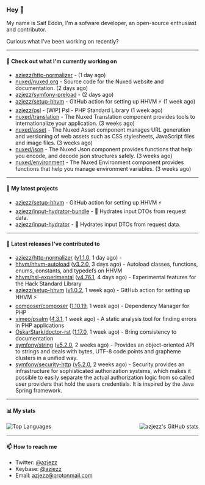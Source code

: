 ### Hey 👋

My name is Saif Eddin, I'm a sofware developer, an open-source enthusiast and contributor.

Curious what I've been working on recently?

---

#### 👷 Check out what I'm currently working on

- [azjezz/http-normalizer](https://github.com/azjezz/http-normalizer) -  (1 day ago)
- [nuxed/nuxed.org](https://github.com/nuxed/nuxed.org) - Source code for the Nuxed website and documentation. (2 days ago)
- [azjezz/symfony-preload](https://github.com/azjezz/symfony-preload) -  (2 days ago)
- [azjezz/setup-hhvm](https://github.com/azjezz/setup-hhvm) - GitHub action for setting up HHVM  ⚡ (1 week ago)
- [azjezz/psl](https://github.com/azjezz/psl) - [WIP] Psl - PHP Standard Library (1 week ago)
- [nuxed/translation](https://github.com/nuxed/translation) - The Nuxed Translation component provides tools to internationalize your application.  (3 weeks ago)
- [nuxed/asset](https://github.com/nuxed/asset) - The Nuxed Asset component manages URL generation and versioning of web assets such as CSS stylesheets, JavaScript files and image files.  (3 weeks ago)
- [nuxed/json](https://github.com/nuxed/json) -  The Nuxed Json component provides functions that help you encode, and decode json structures safely. (3 weeks ago)
- [nuxed/environment](https://github.com/nuxed/environment) - The Nuxed Environment component provides functions that help you manage environment variables. (3 weeks ago)

---

#### 🌱 My latest projects

- [azjezz/setup-hhvm](https://github.com/azjezz/setup-hhvm) - GitHub action for setting up HHVM  ⚡
- [azjezz/input-hydrator-bundle](https://github.com/azjezz/input-hydrator-bundle) - 🧱 Hydrates input DTOs from request data. 
- [azjezz/input-hydrator](https://github.com/azjezz/input-hydrator) - 🧱 Hydrates input DTOs from request data.

---

#### 🔭 Latest releases I've contributed to

- [azjezz/http-normalizer](https://github.com/azjezz/http-normalizer) ([v1.1.0](https://github.com/azjezz/http-normalizer/releases/tag/v1.1.0), 1 day ago) - 
- [hhvm/hhvm-autoload](https://github.com/hhvm/hhvm-autoload) ([v3.2.0](https://github.com/hhvm/hhvm-autoload/releases/tag/v3.2.0), 3 days ago) - Autoload classes, functions, enums, constants, and typedefs on HHVM
- [hhvm/hsl-experimental](https://github.com/hhvm/hsl-experimental) ([v4.76.1](https://github.com/hhvm/hsl-experimental/releases/tag/v4.76.1), 4 days ago) - Experimental features for the Hack Standard Library
- [azjezz/setup-hhvm](https://github.com/azjezz/setup-hhvm) ([v1.0.2](https://github.com/azjezz/setup-hhvm/releases/tag/v1.0.2), 1 week ago) - GitHub action for setting up HHVM  ⚡
- [composer/composer](https://github.com/composer/composer) ([1.10.19](https://github.com/composer/composer/releases/tag/1.10.19), 1 week ago) - Dependency Manager for PHP
- [vimeo/psalm](https://github.com/vimeo/psalm) ([4.3.1](https://github.com/vimeo/psalm/releases/tag/4.3.1), 1 week ago) - A static analysis tool for finding errors in PHP applications
- [OskarStark/doctor-rst](https://github.com/OskarStark/doctor-rst) ([1.17.0](https://github.com/OskarStark/doctor-rst/releases/tag/1.17.0), 1 week ago) - Bring consistency to documentation
- [symfony/string](https://github.com/symfony/string) ([v5.2.0](https://github.com/symfony/string/releases/tag/v5.2.0), 2 weeks ago) - Provides an object-oriented API to strings and deals with bytes, UTF-8 code points and grapheme clusters in a unified way.
- [symfony/security-http](https://github.com/symfony/security-http) ([v5.2.0](https://github.com/symfony/security-http/releases/tag/v5.2.0), 2 weeks ago) - Security provides an infrastructure for sophisticated authorization systems, which makes it possible to easily separate the actual authorization logic from so called user providers that hold the users credentials. It is inspired by the Java Spring framework.

---

#### 📊 My stats

<img align="right" alt="azjezz's GitHub stats" src="https://github-readme-stats.vercel.app/api?username=azjezz&count_private=1&show_icons=true&" />

![Top Languages](https://github-readme-stats.vercel.app/api/top-langs/?username=azjezz)

---

#### 📫 How to reach me

- Twitter: [@azjezz](https://twitter.com/azjezz)
- Keybase: [@azjezz](https://keybase.io/azjezz)
- Email: [azjezz@protonmail.com](mailto://azjezz@protonmail.com)
